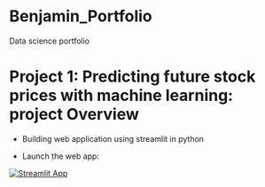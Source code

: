 # Benjamin_Portfolio
Data science portfolio

# Project 1: Predicting future stock prices with machine learning: project Overview
* Building web application using streamlit in python

* Launch the web app:

[![Streamlit App](https://static.streamlit.io/badges/streamlit_badge_black_white.svg)](https://share.streamlit.io/Benjaminlw1/Benjamin_Portfolio/main/Stock_Market.py)
